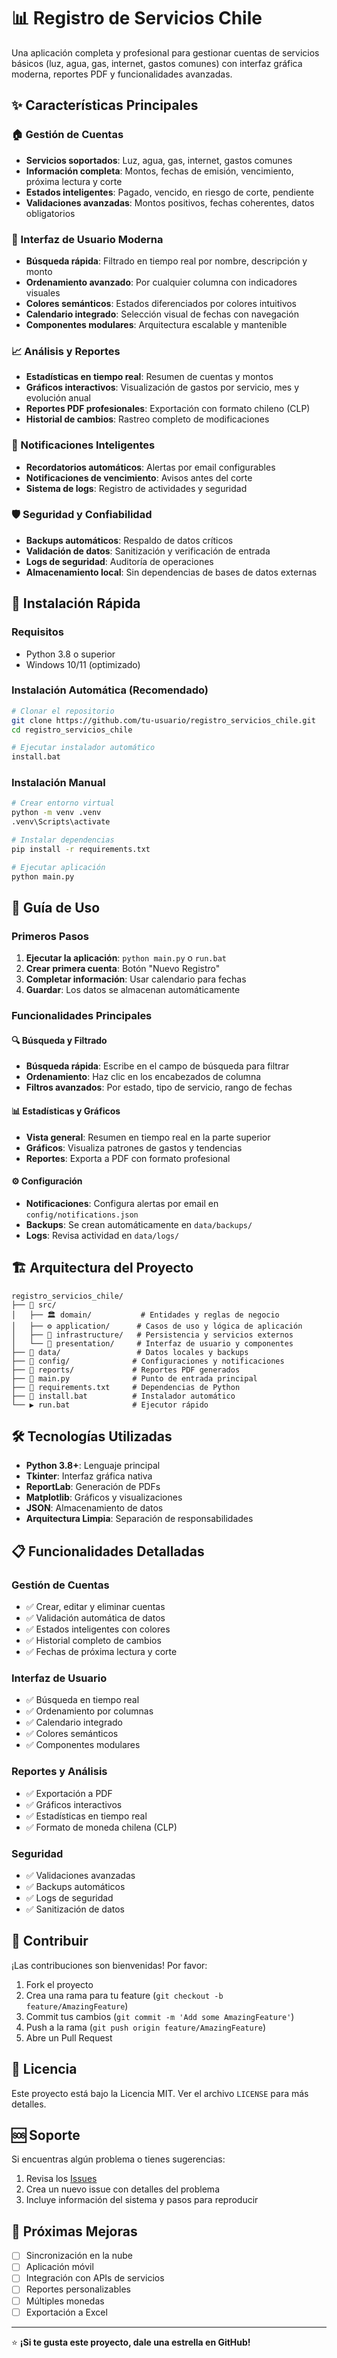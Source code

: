 # 📊 Registro de Servicios Chile

Una aplicación completa y profesional para gestionar cuentas de servicios básicos (luz, agua, gas, internet, gastos comunes) con interfaz gráfica moderna, reportes PDF y funcionalidades avanzadas.

## ✨ Características Principales

### 🏠 Gestión de Cuentas

- **Servicios soportados**: Luz, agua, gas, internet, gastos comunes
- **Información completa**: Montos, fechas de emisión, vencimiento, próxima lectura y corte
- **Estados inteligentes**: Pagado, vencido, en riesgo de corte, pendiente
- **Validaciones avanzadas**: Montos positivos, fechas coherentes, datos obligatorios

### 🎨 Interfaz de Usuario Moderna

- **Búsqueda rápida**: Filtrado en tiempo real por nombre, descripción y monto
- **Ordenamiento avanzado**: Por cualquier columna con indicadores visuales
- **Colores semánticos**: Estados diferenciados por colores intuitivos
- **Calendario integrado**: Selección visual de fechas con navegación
- **Componentes modulares**: Arquitectura escalable y mantenible

### 📈 Análisis y Reportes

- **Estadísticas en tiempo real**: Resumen de cuentas y montos
- **Gráficos interactivos**: Visualización de gastos por servicio, mes y evolución anual
- **Reportes PDF profesionales**: Exportación con formato chileno (CLP)
- **Historial de cambios**: Rastreo completo de modificaciones

### 🔔 Notificaciones Inteligentes

- **Recordatorios automáticos**: Alertas por email configurables
- **Notificaciones de vencimiento**: Avisos antes del corte
- **Sistema de logs**: Registro de actividades y seguridad

### 🛡️ Seguridad y Confiabilidad

- **Backups automáticos**: Respaldo de datos críticos
- **Validación de datos**: Sanitización y verificación de entrada
- **Logs de seguridad**: Auditoría de operaciones
- **Almacenamiento local**: Sin dependencias de bases de datos externas

## 🚀 Instalación Rápida

### Requisitos

- Python 3.8 o superior
- Windows 10/11 (optimizado)

### Instalación Automática (Recomendado)

```bash
# Clonar el repositorio
git clone https://github.com/tu-usuario/registro_servicios_chile.git
cd registro_servicios_chile

# Ejecutar instalador automático
install.bat
```

### Instalación Manual

```bash
# Crear entorno virtual
python -m venv .venv
.venv\Scripts\activate

# Instalar dependencias
pip install -r requirements.txt

# Ejecutar aplicación
python main.py
```

## 📖 Guía de Uso

### Primeros Pasos

1. **Ejecutar la aplicación**: `python main.py` o `run.bat`
2. **Crear primera cuenta**: Botón "Nuevo Registro"
3. **Completar información**: Usar calendario para fechas
4. **Guardar**: Los datos se almacenan automáticamente

### Funcionalidades Principales

#### 🔍 Búsqueda y Filtrado

- **Búsqueda rápida**: Escribe en el campo de búsqueda para filtrar
- **Ordenamiento**: Haz clic en los encabezados de columna
- **Filtros avanzados**: Por estado, tipo de servicio, rango de fechas

#### 📊 Estadísticas y Gráficos

- **Vista general**: Resumen en tiempo real en la parte superior
- **Gráficos**: Visualiza patrones de gastos y tendencias
- **Reportes**: Exporta a PDF con formato profesional

#### ⚙️ Configuración

- **Notificaciones**: Configura alertas por email en `config/notifications.json`
- **Backups**: Se crean automáticamente en `data/backups/`
- **Logs**: Revisa actividad en `data/logs/`

## 🏗️ Arquitectura del Proyecto

```
registro_servicios_chile/
├── 📁 src/
│   ├── 🏛️ domain/           # Entidades y reglas de negocio
│   ├── ⚙️ application/      # Casos de uso y lógica de aplicación
│   ├── 🔧 infrastructure/   # Persistencia y servicios externos
│   └── 🎨 presentation/     # Interfaz de usuario y componentes
├── 📁 data/                 # Datos locales y backups
├── 📁 config/              # Configuraciones y notificaciones
├── 📁 reports/             # Reportes PDF generados
├── 📄 main.py              # Punto de entrada principal
├── 📄 requirements.txt     # Dependencias de Python
├── 🚀 install.bat          # Instalador automático
└── ▶️ run.bat              # Ejecutor rápido
```

## 🛠️ Tecnologías Utilizadas

- **Python 3.8+**: Lenguaje principal
- **Tkinter**: Interfaz gráfica nativa
- **ReportLab**: Generación de PDFs
- **Matplotlib**: Gráficos y visualizaciones
- **JSON**: Almacenamiento de datos
- **Arquitectura Limpia**: Separación de responsabilidades

## 📋 Funcionalidades Detalladas

### Gestión de Cuentas

- ✅ Crear, editar y eliminar cuentas
- ✅ Validación automática de datos
- ✅ Estados inteligentes con colores
- ✅ Historial completo de cambios
- ✅ Fechas de próxima lectura y corte

### Interfaz de Usuario

- ✅ Búsqueda en tiempo real
- ✅ Ordenamiento por columnas
- ✅ Calendario integrado
- ✅ Colores semánticos
- ✅ Componentes modulares

### Reportes y Análisis

- ✅ Exportación a PDF
- ✅ Gráficos interactivos
- ✅ Estadísticas en tiempo real
- ✅ Formato de moneda chilena (CLP)

### Seguridad

- ✅ Validaciones avanzadas
- ✅ Backups automáticos
- ✅ Logs de seguridad
- ✅ Sanitización de datos

## 🤝 Contribuir

¡Las contribuciones son bienvenidas! Por favor:

1. Fork el proyecto
2. Crea una rama para tu feature (`git checkout -b feature/AmazingFeature`)
3. Commit tus cambios (`git commit -m 'Add some AmazingFeature'`)
4. Push a la rama (`git push origin feature/AmazingFeature`)
5. Abre un Pull Request

## 📝 Licencia

Este proyecto está bajo la Licencia MIT. Ver el archivo `LICENSE` para más detalles.

## 🆘 Soporte

Si encuentras algún problema o tienes sugerencias:

1. Revisa los [Issues](https://github.com/tu-usuario/registro_servicios_chile/issues)
2. Crea un nuevo issue con detalles del problema
3. Incluye información del sistema y pasos para reproducir

## 🎯 Próximas Mejoras

- [ ] Sincronización en la nube
- [ ] Aplicación móvil
- [ ] Integración con APIs de servicios
- [ ] Reportes personalizables
- [ ] Múltiples monedas
- [ ] Exportación a Excel

---

⭐ **¡Si te gusta este proyecto, dale una estrella en GitHub!**
